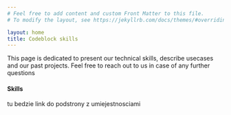 ```yaml
---
# Feel free to add content and custom Front Matter to this file.
# To modify the layout, see https://jekyllrb.com/docs/themes/#overriding-theme-defaults

layout: home
title: Codeblock skills
---
```


This page is dedicated to present our technical skills, describe usecases and our past projects. Feel free to reach out to us in case of any further questions

#### Skills

tu bedzie link do podstrony z umiejestnosciami


